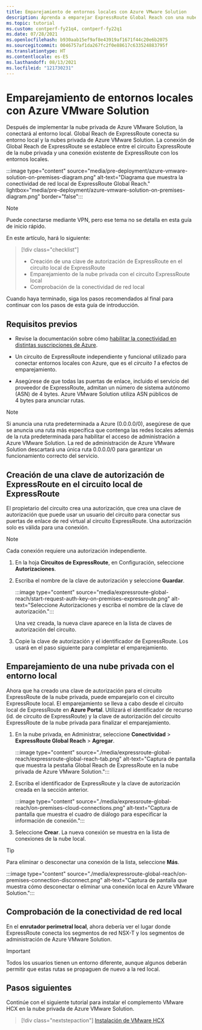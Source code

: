 ```yaml
---
title: Emparejamiento de entornos locales con Azure VMware Solution
description: Aprenda a emparejar ExpressRoute Global Reach con una nube privada en Azure VMware Solution.
ms.topic: tutorial
ms.custom: contperf-fy21q4, contperf-fy22q1
ms.date: 07/28/2021
ms.openlocfilehash: b930aab15ef9af8e43919af1671f44c20e6b2075
ms.sourcegitcommit: 0046757af1da267fc2f0e88617c633524883795f
ms.translationtype: HT
ms.contentlocale: es-ES
ms.lasthandoff: 08/13/2021
ms.locfileid: "121730231"
---
```

# <a name="peer-on-premises-environments-to-azure-vmware-solution"></a>Emparejamiento de entornos locales con Azure VMware Solution

Después de implementar la nube privada de Azure VMware Solution, la conectará al entorno local. Global Reach de ExpressRoute conecta su entorno local y la nubes privada de Azure VMware Solution. La conexión de Global Reach de ExpressRoute se establece entre el circuito ExpressRoute de la nube privada y una conexión existente de ExpressRoute con los entornos locales. 

:::image type="content" source="media/pre-deployment/azure-vmware-solution-on-premises-diagram.png" alt-text="Diagrama que muestra la conectividad de red local de ExpressRoute Global Reach." lightbox="media/pre-deployment/azure-vmware-solution-on-premises-diagram.png" border="false":::

>[!NOTE]
>Puede conectarse mediante VPN, pero ese tema no se detalla en esta guía de inicio rápido.

En este artículo, hará lo siguiente:

> [!div class="checklist"]
> * Creación de una clave de autorización de ExpressRoute en el circuito local de ExpressRoute
> * Emparejamiento de la nube privada con el circuito ExpressRoute local
> * Comprobación de la conectividad de red local

Cuando haya terminado, siga los pasos recomendados al final para continuar con los pasos de esta guía de introducción.

## <a name="prerequisites"></a>Requisitos previos

- Revise la documentación sobre cómo [habilitar la conectividad en distintas suscripciones de Azure](../expressroute/expressroute-howto-set-global-reach-cli.md#enable-connectivity-between-expressroute-circuits-in-different-azure-subscriptions).  

- Un circuito de ExpressRoute independiente y funcional utilizado para conectar entornos locales con Azure, que es el _circuito 1_ a efectos de emparejamiento.

- Asegúrese de que todas las puertas de enlace, incluido el servicio del proveedor de ExpressRoute, admitan un número de sistema autónomo (ASN) de 4 bytes. Azure VMware Solution utiliza ASN públicos de 4 bytes para anunciar rutas.

>[!NOTE]
>Si anuncia una ruta predeterminada a Azure (0.0.0.0/0), asegúrese de que se anuncia una ruta más específica que contenga las redes locales además de la ruta predeterminada para habilitar el acceso de administración a Azure VMware Solution. La red de administración de Azure VMware Solution descartará una única ruta 0.0.0.0/0 para garantizar un funcionamiento correcto del servicio.

## <a name="create-an-expressroute-auth-key-in-the-on-premises-expressroute-circuit"></a>Creación de una clave de autorización de ExpressRoute en el circuito local de ExpressRoute

El propietario del circuito crea una autorización, que crea una clave de autorización que puede usar un usuario del circuito para conectar sus puertas de enlace de red virtual al circuito ExpressRoute. Una autorización solo es válida para una conexión.

> [!NOTE]
> Cada conexión requiere una autorización independiente.

1. En la hoja **Circuitos de ExpressRoute**, en Configuración, seleccione **Autorizaciones**.

1. Escriba el nombre de la clave de autorización y seleccione **Guardar**.

   :::image type="content" source="media/expressroute-global-reach/start-request-auth-key-on-premises-expressroute.png" alt-text="Seleccione Autorizaciones y escriba el nombre de la clave de autorización.":::

   Una vez creada, la nueva clave aparece en la lista de claves de autorización del circuito.

1. Copie la clave de autorización y el identificador de ExpressRoute. Los usará en el paso siguiente para completar el emparejamiento.

## <a name="peer-private-cloud-to-on-premises"></a>Emparejamiento de una nube privada con el entorno local 
Ahora que ha creado una clave de autorización para el circuito ExpressRoute de la nube privada, puede emparejarlo con el circuito ExpressRoute local. El emparejamiento se lleva a cabo desde el circuito local de ExpressRoute en **Azure Portal**. Utilizará el identificador de recurso (id. de circuito de ExpressRoute) y la clave de autorización del circuito ExpressRoute de la nube privada para finalizar el emparejamiento.

1. En la nube privada, en Administrar, seleccione **Conectividad** > **ExpressRoute Global Reach** > **Agregar**.

    :::image type="content" source="./media/expressroute-global-reach/expressroute-global-reach-tab.png" alt-text="Captura de pantalla que muestra la pestaña Global Reach de ExpressRoute en la nube privada de Azure VMware Solution.":::

1. Escriba el identificador de ExpressRoute y la clave de autorización creada en la sección anterior.

   :::image type="content" source="./media/expressroute-global-reach/on-premises-cloud-connections.png" alt-text="Captura de pantalla que muestra el cuadro de diálogo para especificar la información de conexión.":::   

1. Seleccione **Crear**. La nueva conexión se muestra en la lista de conexiones de la nube local.

>[!TIP]
>Para eliminar o desconectar una conexión de la lista, seleccione **Más**.  
>
>:::image type="content" source="./media/expressroute-global-reach/on-premises-connection-disconnect.png" alt-text="Captura de pantalla que muestra cómo desconectar o eliminar una conexión local en Azure VMware Solution.":::


## <a name="verify-on-premises-network-connectivity"></a>Comprobación de la conectividad de red local

En el **enrutador perimetral local**, ahora debería ver el lugar donde ExpressRoute conecta los segmentos de red NSX-T y los segmentos de administración de Azure VMware Solution.

>[!IMPORTANT]
>Todos los usuarios tienen un entorno diferente, aunque algunos deberán permitir que estas rutas se propaguen de nuevo a la red local.  

## <a name="next-steps"></a>Pasos siguientes
Continúe con el siguiente tutorial para instalar el complemento VMware HCX en la nube privada de Azure VMware Solution.

> [!div class="nextstepaction"]
> [Instalación de VMware HCX](install-vmware-hcx.md)


<!-- LINKS - external-->

<!-- LINKS - internal -->
